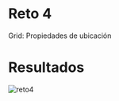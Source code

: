 # Reto 4
Grid: Propiedades de ubicación
# Resultados

![reto4](https://user-images.githubusercontent.com/117755180/217960353-05f84c67-cb9a-4918-a32b-8de5490a969a.png)
